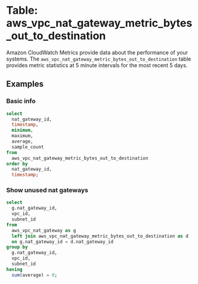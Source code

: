 # Table: aws_vpc_nat_gateway_metric_bytes_out_to_destination

Amazon CloudWatch Metrics provide data about the performance of your systems. The `aws_vpc_nat_gateway_metric_bytes_out_to_destination` table provides metric statistics at 5 minute intervals for the most recent 5 days.

## Examples

### Basic info

```sql
select
  nat_gateway_id,
  timestamp,
  minimum,
  maximum,
  average,
  sample_count
from
  aws_vpc_nat_gateway_metric_bytes_out_to_destination
order by
  nat_gateway_id,
  timestamp;
```

### Show unused nat gateways

```sql
select
  g.nat_gateway_id,
  vpc_id,
  subnet_id
from
  aws_vpc_nat_gateway as g
  left join aws_vpc_nat_gateway_metric_bytes_out_to_destination as d
  on g.nat_gateway_id = d.nat_gateway_id
group by
  g.nat_gateway_id,
  vpc_id,
  subnet_id
having
  sum(average) = 0;
```

